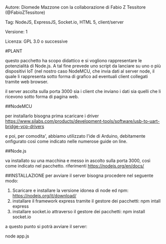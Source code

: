  Autore: Diomede Mazzone con la collaborazione di Fabio Z Tessitore (@FabioZTessitore)

Tag: NodeJS, ExpressJS, Socket.io, HTML 5, client/server

Versione: 1

Licenza: GPL 3.0 o successive

#PLANT

questo pacchetto ha scopo didattico e si vogliono rappresentare le potenzialità di Node.js. A tal fine prevede uno script da lanciare su uno o più dispositivi IoT (nel nostro caso NodeMCU, che invia dati al server node, il quale li rappresenta sotto forma di grafico ad eventuali client collegati tramite web browser.

il server ascolta sulla porta 3000 sia i client che inviano i dati sia quelli che li ricevono sotto forma di pagina web.


##NodeMCU 

per installarlo bisogna prima scaricare i driver
https://www.silabs.com/products/development-tools/software/usb-to-uart-bridge-vcp-drivers

e poi, per comodita', abbiamo utilizzato l'ide di Arduino, debitamente onfigurato così come indicato nelle numerose guide on line.

##Node.js

va installato su una macchina e messo in ascolto sulla porta 3000, così come indicato nel pacchetto. riferimenti https://nodejs.org/en/docs/

##INSTALLAZIONE
per avviare il server bisogna procedere nel seguente modo:

1. Scaricare e installare la versione idonea di node ed npm: https://nodejs.org/it/download/
2. installare il framework express tramite il gestore dei pacchetti: npm intall express
3. installare socket.io attraverso il gestore dei pacchetti: npm install socket.io

a questo punto si potrà avviare il server:

node app.js

